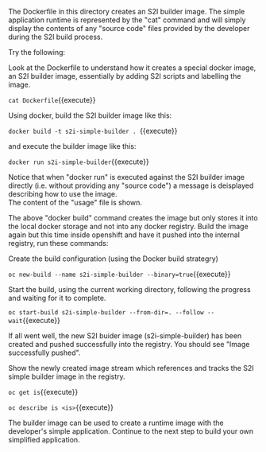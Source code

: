 
The Dockerfile in this directory creates an S2I builder image.  The simple application runtime is represented by the "cat" command and will simply display the contents of any "source code" files provided by the developer during the S2I build process. 

Try the following:

Look at the Dockerfile to understand how it creates a special docker image, an S2I builder image, essentially by adding S2I scripts and labelling the image. 

``cat Dockerfile``{{execute}}

Using docker, build the S2I builder image like this:

``docker build -t s2i-simple-builder . ``{{execute}}

and execute the builder image like this:

``docker run s2i-simple-builder``{{execute}}

Notice that when "docker run" is executed against the S2I builder image directly (i.e.  without providing any "source code") a message is deisplayed describing how to use the image.  
The content of the "usage" file is shown.

The above "docker build" command creates the image but only stores it into the local docker storage and not into any docker registry. Build the image again but this time inside openshift and have it pushed into the internal registry, run these commands:

Create the build configuration (using the Docker build strategry) 

``oc new-build --name s2i-simple-builder --binary=true``{{execute}}

Start the build, using the current working directory, following the progress and waiting for it to complete.

``oc start-build s2i-simple-builder --from-dir=. --follow --wait``{{execute}}

If all went well, the new S2I buider image (s2i-simple-builder) has been created and pushed successfully into the registry.  You should see "Image successfully pushed".

Show the newly created image stream which references and tracks the S2I simple builder image in the registry.

``oc get is``{{execute}}

``oc describe is <is>``{{execute}}

The builder image can be used to create a runtime image with the developer's simple application.  Continue to the next step to build your own simplified application. 


